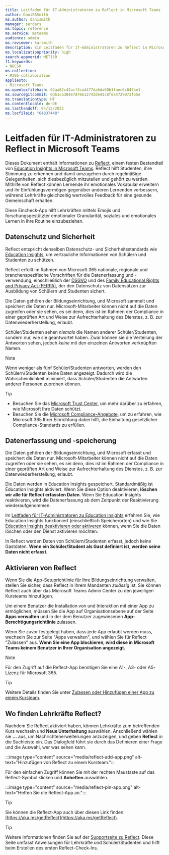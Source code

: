 ```yaml
---
title: Leitfaden für IT-Administratoren zu Reflect in Microsoft Teams
author: DaniEASmith
ms.author: danismith
manager: serdars
ms.topic: reference
ms.service: msteams
audience: admin
ms.reviewer: karsmith
description: Ein Leitfaden für IT-Administratoren zu Reflect in Microsoft Teams Education
ms.localizationpriority: high
search.appverid: MET150
f1.keywords:
- NOCSH
ms.collection:
- M365-collaboration
appliesto:
- Microsoft Teams
ms.openlocfilehash: 62aa82c42acf3ca4477da6da60b1faec6c847be1
ms.sourcegitcommit: 0d61ca384e7d76612743de41c8fea4729072fb5e
ms.translationtype: HT
ms.contentlocale: de-DE
ms.lasthandoff: 04/13/2022
ms.locfileid: "64837448"
---
```

# <a name="it-admin-guide-to-reflect-in-microsoft-teams"></a>Leitfaden für IT-Administratoren zu Reflect in Microsoft Teams

Dieses Dokument enthält Informationen zu [Reflect](https://aka.ms/reflect), einem festen Bestandteil von [Education Insights in Microsoft Teams](class-insights.md). Reflect hilft Studenten, ihre Stimmung zu erkennen und damit umzugehen durch regelmäßige Gelegenheiten, sich diesbezüglich mitzuteilen und gehört zu werden. Mithilfe von Reflect können Lernende ihr emotionales Vokabular erweitern und ihr Einfühlungsvermögen gegenüber anderen Lernenden verbessern, während Lehrkräfte gleichzeitig wertvolles Feedback für eine gesunde Gemeinschaft erhalten.

Diese Eincheck-App hilft Lehrkräften mittels Emojis und forschungsgestützter emotionaler Granularität, soziales und emotionales Lernen in ihre Routine einzubeziehen.


## <a name="privacy-and-security"></a>Datenschutz und Sicherheit
Reflect entspricht denselben Datenschutz- und Sicherheitsstandards wie [Education Insights](class-insights.md), um vertrauliche Informationen von Schülern und Studenten zu schützen.

Reflect erfüllt im Rahmen von Microsoft 365 nationale, regionale und branchenspezifische Vorschriften für die Datenerfassung und -verwendung, einschließlich der [DSGVO](/compliance/regulatory/gdpr) und des [Family Educational Rights and Privacy Act (FERPA)](/compliance/regulatory/offering-ferpa), der den Datenschutz von Datensätzen zur Ausbildung von Schülern und Studenten sichert.

Die Daten gehören der Bildungseinrichtung, und Microsoft sammelt und speichert die Daten nur. Microsoft-Mitarbeiter können nicht auf die Daten zugreifen oder sie sehen, es sei denn, dies ist im Rahmen der Compliance in einer geprüften Art und Weise zur Aufrechterhaltung des Dienstes, z. B. zur Datenwiederherstellung, erlaubt.

Schüler/Studenten sehen *niemals* die Namen anderer Schüler/Studenten, sondern nur, wie sie geantwortet haben. Zwar können sie die Verteilung der Antworten sehen, jedoch *keine* mit den einzelnen Antworten verknüpften Namen. 

> [!NOTE]
> Wenn weniger als fünf Schüler/Studenten antworten, werden den Schülern/Studenten keine Daten angezeigt. Dadurch wird die Wahrscheinlichkeit minimiert, dass Schüler/Studenten die Antworten anderer Personen zuordnen können.

> [!TIP]
> * Besuchen Sie das [Microsoft Trust Center](https://www.microsoft.com/trust-center), um mehr darüber zu erfahren, wie Microsoft Ihre Daten schützt.
> * Besuchen Sie die [Microsoft Compliance-Angebote](/compliance/regulatory/offering-home), um zu erfahren, wie Microsoft 365 Ihrer Einrichtung dabei hilft, die Einhaltung gesetzlicher Compliance-Standards zu erfüllen.

## <a name="data-collection-and-storage"></a>Datenerfassung und -speicherung
Die Daten gehören der Bildungseinrichtung, und Microsoft erfasst und speichert die Daten nur. Microsoft-Mitarbeiter können nicht auf die Daten zugreifen oder sie sehen, es sei denn, dies ist im Rahmen der Compliance in einer geprüften Art und Weise zur Aufrechterhaltung des Dienstes, z. B. zur Datenwiederherstellung, erlaubt.

Die Daten werden in Education Insights gespeichert. Standardmäßig ist Education Insights aktiviert. Wenn Sie diese Option deaktivieren, **löschen wir alle für Reflect erfassten Daten**. Wenn Sie Education Insights reaktivieren, wird die Datenerfassung ab dem Zeitpunkt der Reaktivierung wiederaufgenommen.

Im [Leitfaden für IT-Administratoren zu Education Insights](class-insights.md) erfahren Sie, wie Education Insights funktioniert (einschließlich Speicherorten) und wie Sie [Education Insights deaktivieren oder aktiveren](class-insights.md#turn-insights-on-or-off) können, wenn Sie die Daten löschen oder den Dienst aktivieren möchten.

In Reflect werden Daten von Schülern/Studenten erfasst, jedoch keine Gastdaten. **Wenn ein Schüler/Student als Gast definiert ist, werden seine Daten nicht erfasst.** 

## <a name="enable-reflect"></a>Aktivieren von Reflect
Wenn Sie die App-Setuprichtlinie für Ihre Bildungseinrichtung verwalten, stellen Sie sicher, dass Reflect in Ihrem Mandanten *zulässig* ist. Sie können Reflect auch über das Microsoft Teams Admin Center zu den jeweiligen Kursteams hinzufügen.

Um einem Benutzer die Installation von und Interaktion mit einer App zu ermöglichen, müssen Sie die App auf Organisationsebene auf der Seite **Apps verwalten** und in der dem Benutzer zugewiesenen **App-Berechtigungsrichtlinie** zulassen.

Wenn Sie zuvor festgelegt haben, dass jede App erlaubt werden muss, wechseln Sie zur Seite "Apps verwalten", und wählen Sie für Reflect "Zulassen" aus. **Wenn Sie eine App blockieren, wird diese in Microsoft Teams keinem Benutzer in Ihrer Organisation angezeigt.**

> [!NOTE]
> Für den Zugriff auf die Reflect-App benötigen Sie eine A1-, A3- oder A5-Lizenz für Microsoft 365.

> [!TIP]
> Weitere Details finden Sie unter [Zulassen oder Hinzufügen einer App zu einem Kursteam](manage-apps.md#allow-and-block-apps).

## <a name="where-do-educators-find-reflect"></a>Wo finden Lehrkräfte Reflect?
Nachdem Sie Reflect aktiviert haben, können Lehrkräfte zum betreffenden Kurs wechseln und **Neue Unterhaltung** auswählen. Anschließend wählen sie **...** aus, um Nachrichtenerweiterungen anzuzeigen, und geben **Reflect** in die Suchleiste ein. Das Dialogfeld führt sie durch das Definieren einer Frage und die Auswahl, wer was sehen kann.

:::image type="content" source="media/reflect-add-app.png" alt-text="Hinzufügen von Reflect zu einem Kursteam.":::

Für den einfachen Zugriff können Sie mit der rechten Maustaste auf das Reflect-Symbol klicken und **Anheften** auswählen.

:::image type="content" source="media/reflect-pin-app.png" alt-text="Heften Sie die Reflect-App an.":::

> [!TIP]
> Sie können die Reflect-App auch über diesen Link finden: [https://aka.ms/getReflect](https://aka.ms/getReflect).

> [!TIP]
> Weitere Informationen finden Sie auf der [Supportseite zu Reflect](https://support.microsoft.com/topic/e9198f62-7860-4532-821f-53ef14afa79a). Diese Seite umfasst Anweisungen für Lehrkräfte und Schüler/Studenten und hilft beim Erstellen des ersten Reflect-Check-Ins.
